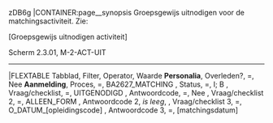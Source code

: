 zDB6g
|CONTAINER:page__synopsis
Groepsgewijs uitnodigen voor de matchingsactiviteit. Zie:

[Groepsgewijs uitnodigen activiteit]

Scherm 2.3.01, M-2-ACT-UIT
_____
|FLEXTABLE
Tabblad,        Filter,            Operator, Waarde
**Personalia**, Overleden?,        =,        Nee
**Aanmelding**, Proces,            =,        BA2627_MATCHING
              , Status,            =,        I; B
              , Vraag/checklist,   =,        UITGENODIGD
              , Antwoordcode,      =,        Nee
              , Vraag/checklist 2, =,        ALLEEN_FORM
              , Antwoordcode 2,    *is leeg*,
              , Vraag/checklist 3, =,        O_DATUM_[opleidingscode]
              , Antwoordcode 3,    =,        [matchingsdatum]
